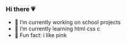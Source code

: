 ### Hi there 💗


- 💟 I’m currently working on school projects
- 💟 I’m currently learning html css c
- 💟 Fun fact: i like pink

